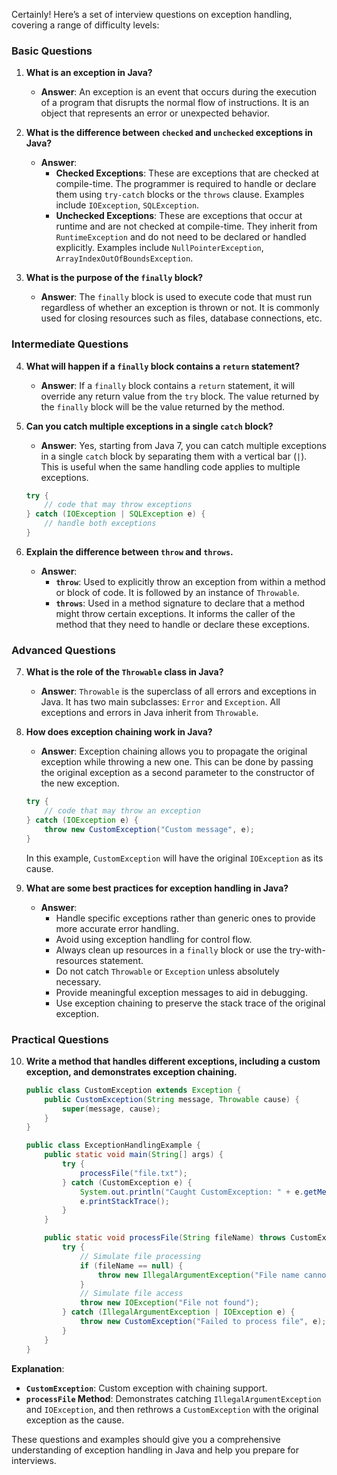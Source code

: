 Certainly! Here’s a set of interview questions on exception handling, covering a range of difficulty levels:

### **Basic Questions**

1. **What is an exception in Java?**
    - **Answer**: An exception is an event that occurs during the execution of a program that disrupts the normal flow of instructions. It is an object that represents an error or unexpected behavior.

2. **What is the difference between `checked` and `unchecked` exceptions in Java?**
    - **Answer**:
        - **Checked Exceptions**: These are exceptions that are checked at compile-time. The programmer is required to handle or declare them using `try-catch` blocks or the `throws` clause. Examples include `IOException`, `SQLException`.
        - **Unchecked Exceptions**: These are exceptions that occur at runtime and are not checked at compile-time. They inherit from `RuntimeException` and do not need to be declared or handled explicitly. Examples include `NullPointerException`, `ArrayIndexOutOfBoundsException`.

3. **What is the purpose of the `finally` block?**
    - **Answer**: The `finally` block is used to execute code that must run regardless of whether an exception is thrown or not. It is commonly used for closing resources such as files, database connections, etc.

### **Intermediate Questions**

4. **What will happen if a `finally` block contains a `return` statement?**
    - **Answer**: If a `finally` block contains a `return` statement, it will override any return value from the `try` block. The value returned by the `finally` block will be the value returned by the method.

5. **Can you catch multiple exceptions in a single `catch` block?**
    - **Answer**: Yes, starting from Java 7, you can catch multiple exceptions in a single `catch` block by separating them with a vertical bar (`|`). This is useful when the same handling code applies to multiple exceptions.

   ```java
   try {
       // code that may throw exceptions
   } catch (IOException | SQLException e) {
       // handle both exceptions
   }
   ```

6. **Explain the difference between `throw` and `throws`.**
    - **Answer**:
        - **`throw`**: Used to explicitly throw an exception from within a method or block of code. It is followed by an instance of `Throwable`.
        - **`throws`**: Used in a method signature to declare that a method might throw certain exceptions. It informs the caller of the method that they need to handle or declare these exceptions.

### **Advanced Questions**

7. **What is the role of the `Throwable` class in Java?**
    - **Answer**: `Throwable` is the superclass of all errors and exceptions in Java. It has two main subclasses: `Error` and `Exception`. All exceptions and errors in Java inherit from `Throwable`.

8. **How does exception chaining work in Java?**
    - **Answer**: Exception chaining allows you to propagate the original exception while throwing a new one. This can be done by passing the original exception as a second parameter to the constructor of the new exception.

   ```java
   try {
       // code that may throw an exception
   } catch (IOException e) {
       throw new CustomException("Custom message", e);
   }
   ```

   In this example, `CustomException` will have the original `IOException` as its cause.

9. **What are some best practices for exception handling in Java?**
    - **Answer**:
        - Handle specific exceptions rather than generic ones to provide more accurate error handling.
        - Avoid using exception handling for control flow.
        - Always clean up resources in a `finally` block or use the try-with-resources statement.
        - Do not catch `Throwable` or `Exception` unless absolutely necessary.
        - Provide meaningful exception messages to aid in debugging.
        - Use exception chaining to preserve the stack trace of the original exception.

### **Practical Questions**

10. **Write a method that handles different exceptions, including a custom exception, and demonstrates exception chaining.**

    ```java
    public class CustomException extends Exception {
        public CustomException(String message, Throwable cause) {
            super(message, cause);
        }
    }

    public class ExceptionHandlingExample {
        public static void main(String[] args) {
            try {
                processFile("file.txt");
            } catch (CustomException e) {
                System.out.println("Caught CustomException: " + e.getMessage());
                e.printStackTrace();
            }
        }

        public static void processFile(String fileName) throws CustomException {
            try {
                // Simulate file processing
                if (fileName == null) {
                    throw new IllegalArgumentException("File name cannot be null");
                }
                // Simulate file access
                throw new IOException("File not found");
            } catch (IllegalArgumentException | IOException e) {
                throw new CustomException("Failed to process file", e);
            }
        }
    }
    ```

**Explanation**:
- **`CustomException`**: Custom exception with chaining support.
- **`processFile` Method**: Demonstrates catching `IllegalArgumentException` and `IOException`, and then rethrows a `CustomException` with the original exception as the cause.

These questions and examples should give you a comprehensive understanding of exception handling in Java and help you prepare for interviews.